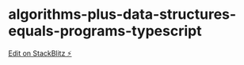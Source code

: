# algorithms-plus-data-structures-equals-programs-typescript

[Edit on StackBlitz ⚡️](https://stackblitz.com/edit/algorithms-plus-data-structures-equals-programs-typescript)